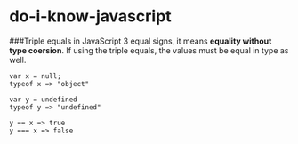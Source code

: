 # do-i-know-javascript

###Triple equals in JavaScript
3 equal signs, it means **equality without type coersion**. If using the triple equals, 
the values must be equal in type as well.

~~~
var x = null;
typeof x => "object"

var y = undefined
typeof y => "undefined"

y == x => true
y === x => false
~~~
